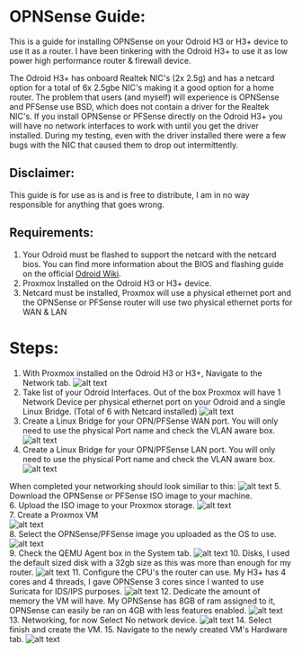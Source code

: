 # OPNSense Guide: 
This is a guide for installing OPNSense on your Odroid H3 or H3+ device to use it as a router. 
I have been tinkering with the Odroid H3+ to use it as low power high performance router & firewall device. 

The Odroid H3+ has onboard Realtek NIC's (2x 2.5g) and has a netcard option for a total of 6x 2.5gbe NIC's making it a good option for a home router. 
The problem that users (and myself) will experience is OPNSense and PFSense use BSD, which does not contain a driver for the Realtek NIC's. 
If you install OPNSense or PFSense directly on the Odroid H3+ you will have no network interfaces to work with until you get the driver installed. 
During my testing, even with the driver installed there were a few bugs with the NIC that caused them to drop out intermittently.

## Disclaimer:
This guide is for use as is and is free to distribute, I am in no way responsible for anything that goes wrong.

## Requirements: 
1. Your Odroid must be flashed to support the netcard with the netcard bios. 
You can find more information about the BIOS and flashing guide on the official [Odroid Wiki](https://wiki.odroid.com/odroid-h3/hardware/h3_bios_update). 
2. Proxmox Installed on the Odroid H3 or H3+ device.
3. Netcard must be installed, Proxmox will use a physical ethernet port and the OPNSense or PFSense router will use two physical ethernet ports for WAN & LAN

# Steps: 
1. With Proxmox installed on the Odroid H3 or H3+, Navigate to the Network tab. 
![alt text](/Images/Odroid-H3+/OPNSense-Screenshots/Proxmox-Networking.png)
2. Take list of your Odroid Interfaces. 
Out of the box Proxmox will have 1 Network Device per physical ethernet port on your Odroid and a single Linux Bridge. (Total of 6 with Netcard installed)
![alt text](/Images/Odroid-H3+/OPNSense-Screenshots/default%20proxmox.png)
3. Create a Linux Bridge for your OPN/PFSense WAN port. 
You will only need to use the physical Port name and check the VLAN aware box. 
![alt text](/Images/Odroid-H3+/OPNSense-Screenshots/WAN%20Linux%20Bridge.png)
4. Create a Linux Bridge for your OPN/PFSense LAN port. 
You will only need to use the physical Port name and check the VLAN aware box.
![alt text](/Images/Odroid-H3+/OPNSense-Screenshots/LAN%20Linux%20Bridge.png)

When completed your networking should look similiar to this: 
![alt text](/Images/Odroid-H3+/OPNSense-Screenshots/Reference%20networking%20setup.png)
5. Download the OPNSense or PFSense ISO image to your machine.   
6. Upload the ISO image to your Proxmox storage.
![alt text](/Images/Odroid-H3+/OPNSense-Screenshots/proxmox%20upload%20iso.png)\
7. Create a Proxmox VM\
![alt text](/Images/Odroid-H3+/OPNSense-Screenshots/Proxmox%20Create%20a%20VM%201.png)\
8. Select the OPNSense/PFSense image you uploaded as the OS to use. 
![alt text](/Images/Odroid-H3+/OPNSense-Screenshots/Proxmox%20Create%20a%20VM%202.png)\
9. Check the QEMU Agent box in the System tab. 
![alt text](/Images/Odroid-H3+/OPNSense-Screenshots/Proxmox%20Create%20a%20VM%203.png)
10. Disks, I used the default sized disk with a 32gb size as this was more than enough for my router. 
![alt text](/Images/Odroid-H3+/OPNSense-Screenshots/Proxmox%20Create%20a%20VM%204.png)
11. Configure the CPU's the router can use. 
My H3+ has 4 cores and 4 threads, I gave OPNSense 3 cores since I wanted to use Suricata for IDS/IPS purposes. 
![alt text](/Images/Odroid-H3+/OPNSense-Screenshots/Proxmox%20Create%20a%20VM%205.png)
12. Dedicate the amount of memory the VM will have. 
My OPNSense has 8GB of ram assigned to it, OPNSense can easily be ran on 4GB with less features enabled. 
![alt text](/Images/Odroid-H3+/OPNSense-Screenshots/Proxmox%20Create%20a%20VM%206.png)
13. Networking, for now Select No network device. 
![alt text](/Images/Odroid-H3+/OPNSense-Screenshots/Proxmox%20Create%20a%20VM%207.png)
14. Select finish and create the VM. 
15. Navigate to the newly created VM's Hardware tab. 
![alt text](/Images/Odroid-H3+/OPNSense-Screenshots/proxmox%20vm%20hardware.png)

